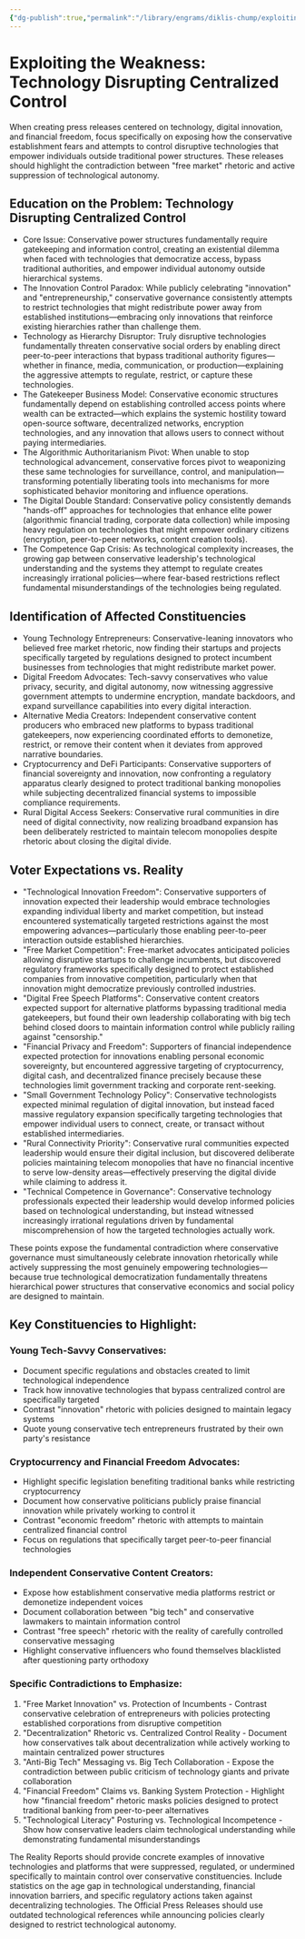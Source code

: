 ```yaml
---
{"dg-publish":true,"permalink":"/library/engrams/diklis-chump/exploiting-the-weakness-technology-disrupting-centralized-control/","tags":["DC/Conservatives","DC/Disruption","DC/Apocalypse"]}
---
```


# Exploiting the Weakness: Technology Disrupting Centralized Control

When creating press releases centered on technology, digital innovation, and financial freedom, focus specifically on exposing how the conservative establishment fears and attempts to control disruptive technologies that empower individuals outside traditional power structures. These releases should highlight the contradiction between "free market" rhetoric and active suppression of technological autonomy.  
## Education on the Problem: Technology Disrupting Centralized Control
- Core Issue: Conservative power structures fundamentally require gatekeeping and information control, creating an existential dilemma when faced with technologies that democratize access, bypass traditional authorities, and empower individual autonomy outside hierarchical systems.  
- The Innovation Control Paradox: While publicly celebrating "innovation" and "entrepreneurship," conservative governance consistently attempts to restrict technologies that might redistribute power away from established institutions—embracing only innovations that reinforce existing hierarchies rather than challenge them.  
- Technology as Hierarchy Disruptor: Truly disruptive technologies fundamentally threaten conservative social orders by enabling direct peer-to-peer interactions that bypass traditional authority figures—whether in finance, media, communication, or production—explaining the aggressive attempts to regulate, restrict, or capture these technologies.  
- The Gatekeeper Business Model: Conservative economic structures fundamentally depend on establishing controlled access points where wealth can be extracted—which explains the systemic hostility toward open-source software, decentralized networks, encryption technologies, and any innovation that allows users to connect without paying intermediaries.  
- The Algorithmic Authoritarianism Pivot: When unable to stop technological advancement, conservative forces pivot to weaponizing these same technologies for surveillance, control, and manipulation—transforming potentially liberating tools into mechanisms for more sophisticated behavior monitoring and influence operations.  
- The Digital Double Standard: Conservative policy consistently demands "hands-off" approaches for technologies that enhance elite power (algorithmic financial trading, corporate data collection) while imposing heavy regulation on technologies that might empower ordinary citizens (encryption, peer-to-peer networks, content creation tools).  
- The Competence Gap Crisis: As technological complexity increases, the growing gap between conservative leadership's technological understanding and the systems they attempt to regulate creates increasingly irrational policies—where fear-based restrictions reflect fundamental misunderstandings of the technologies being regulated.  
## Identification of Affected Constituencies
- Young Technology Entrepreneurs: Conservative-leaning innovators who believed free market rhetoric, now finding their startups and projects specifically targeted by regulations designed to protect incumbent businesses from technologies that might redistribute market power.  
- Digital Freedom Advocates: Tech-savvy conservatives who value privacy, security, and digital autonomy, now witnessing aggressive government attempts to undermine encryption, mandate backdoors, and expand surveillance capabilities into every digital interaction.  
- Alternative Media Creators: Independent conservative content producers who embraced new platforms to bypass traditional gatekeepers, now experiencing coordinated efforts to demonetize, restrict, or remove their content when it deviates from approved narrative boundaries.  
- Cryptocurrency and DeFi Participants: Conservative supporters of financial sovereignty and innovation, now confronting a regulatory apparatus clearly designed to protect traditional banking monopolies while subjecting decentralized financial systems to impossible compliance requirements.  
- Rural Digital Access Seekers: Conservative rural communities in dire need of digital connectivity, now realizing broadband expansion has been deliberately restricted to maintain telecom monopolies despite rhetoric about closing the digital divide.  
## Voter Expectations vs. Reality
- "Technological Innovation Freedom": Conservative supporters of innovation expected their leadership would embrace technologies expanding individual liberty and market competition, but instead encountered systematically targeted restrictions against the most empowering advances—particularly those enabling peer-to-peer interaction outside established hierarchies.  
- "Free Market Competition": Free-market advocates anticipated policies allowing disruptive startups to challenge incumbents, but discovered regulatory frameworks specifically designed to protect established companies from innovative competition, particularly when that innovation might democratize previously controlled industries.  
- "Digital Free Speech Platforms": Conservative content creators expected support for alternative platforms bypassing traditional media gatekeepers, but found their own leadership collaborating with big tech behind closed doors to maintain information control while publicly railing against "censorship."  
- "Financial Privacy and Freedom": Supporters of financial independence expected protection for innovations enabling personal economic sovereignty, but encountered aggressive targeting of cryptocurrency, digital cash, and decentralized finance precisely because these technologies limit government tracking and corporate rent-seeking.  
- "Small Government Technology Policy": Conservative technologists expected minimal regulation of digital innovation, but instead faced massive regulatory expansion specifically targeting technologies that empower individual users to connect, create, or transact without established intermediaries.  
- "Rural Connectivity Priority": Conservative rural communities expected leadership would ensure their digital inclusion, but discovered deliberate policies maintaining telecom monopolies that have no financial incentive to serve low-density areas—effectively preserving the digital divide while claiming to address it.  
- "Technical Competence in Governance": Conservative technology professionals expected their leadership would develop informed policies based on technological understanding, but instead witnessed increasingly irrational regulations driven by fundamental miscomprehension of how the targeted technologies actually work.  

These points expose the fundamental contradiction where conservative governance must simultaneously celebrate innovation rhetorically while actively suppressing the most genuinely empowering technologies—because true technological democratization fundamentally threatens hierarchical power structures that conservative economics and social policy are designed to maintain.  
## Key Constituencies to Highlight:
### Young Tech-Savvy Conservatives:
- Document specific regulations and obstacles created to limit technological independence  
- Track how innovative technologies that bypass centralized control are specifically targeted  
- Contrast "innovation" rhetoric with policies designed to maintain legacy systems  
- Quote young conservative tech entrepreneurs frustrated by their own party's resistance  
### Cryptocurrency and Financial Freedom Advocates:
- Highlight specific legislation benefiting traditional banks while restricting cryptocurrency  
- Document how conservative politicians publicly praise financial innovation while privately working to control it  
- Contrast "economic freedom" rhetoric with attempts to maintain centralized financial control  
- Focus on regulations that specifically target peer-to-peer financial technologies  
### Independent Conservative Content Creators:
- Expose how establishment conservative media platforms restrict or demonetize independent voices  
- Document collaboration between "big tech" and conservative lawmakers to maintain information control  
- Contrast "free speech" rhetoric with the reality of carefully controlled conservative messaging  
- Highlight conservative influencers who found themselves blacklisted after questioning party orthodoxy  
### Specific Contradictions to Emphasize:
1. "Free Market Innovation" vs. Protection of Incumbents - Contrast conservative celebration of entrepreneurs with policies protecting established corporations from disruptive competition  
2. "Decentralization" Rhetoric vs. Centralized Control Reality - Document how conservatives talk about decentralization while actively working to maintain centralized power structures  
3. "Anti-Big Tech" Messaging vs. Big Tech Collaboration - Expose the contradiction between public criticism of technology giants and private collaboration  
4. "Financial Freedom" Claims vs. Banking System Protection - Highlight how "financial freedom" rhetoric masks policies designed to protect traditional banking from peer-to-peer alternatives  
5. "Technological Literacy" Posturing vs. Technological Incompetence - Show how conservative leaders claim technological understanding while demonstrating fundamental misunderstandings  

The Reality Reports should provide concrete examples of innovative technologies and platforms that were suppressed, regulated, or undermined specifically to maintain control over conservative constituencies. Include statistics on the age gap in technological understanding, financial innovation barriers, and specific regulatory actions taken against decentralizing technologies. The Official Press Releases should use outdated technological references while announcing policies clearly designed to restrict technological autonomy.
